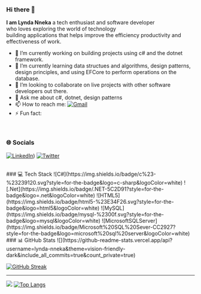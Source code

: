 ### Hi there 👋


**I am Lynda Nneka** a tech enthusiast and software developer<br> who loves exploring the world of technology<br> building applications that helps improve the efficiency productivity and effectiveness of work.

- 🔭 I’m currently working on building projects using c# and the dotnet framework.
- 🌱 I’m currently learning data structues and algorithms, design patterns, design principles, and using EFCore to perform operations on the database.
- 👯 I’m looking to collaborate on live projects with other software developers out there.
- 💬 Ask me about c#, dotnet, design patterns
- 📫 How to reach me: [![Gmail](https://img.shields.io/badge/-GMAIL-D14836?style=for-the-badge&logo=gmail&logoColor=white)](mailto:anaedobelyn001@gmail.com)
- ⚡ Fun fact:

<br>

### 🌐 Socials
[![LinkedIn](https://img.shields.io/badge/-LINKEDIN-0077B5?style=for-the-badge&logo=linkedin&logoColor=white)](https://www.linkedin.com/in/anaedobe-lynda-ba6890232/))
 [![Twitter](https://img.shields.io/badge/TWITTER-%231DA1F2?style=for-the-badge&logo=twitter&logoColor=white)](https://twitter.com/neki_codes)
 
<br>
### 💻 Tech Stack
![C#](https://img.shields.io/badge/c%23-%23239120.svg?style=for-the-badge&logo=c-sharp&logoColor=white) ![.Net](https://img.shields.io/badge/.NET-5C2D91?style=for-the-badge&logo=.net&logoColor=white) ![HTML5](https://img.shields.io/badge/html5-%23E34F26.svg?style=for-the-badge&logo=html5&logoColor=white)   ![MySQL](https://img.shields.io/badge/mysql-%2300f.svg?style=for-the-badge&logo=mysql&logoColor=white) ![MicrosoftSQLServer](https://img.shields.io/badge/Microsoft%20SQL%20Sever-CC2927?style=for-the-badge&logo=microsoft%20sql%20server&logoColor=white) 

<br>
### 📊 GitHub Stats
![](https://github-readme-stats.vercel.app/api?username=lynda-nneka&theme=vision-friendly-dark&include_all_commits=true&count_private=true)

[![GitHub Streak](http://github-readme-streak-stats.herokuapp.com?user=lynda-nneka&theme=dark)](https://git.io/streak-stats)<br>

---
[![](https://visitcount.itsvg.in/api?id=lynda-nneka&icon=0&color=0)](https://visitcount.itsvg.in)
[![Top Langs](https://github-readme-stats.vercel.app/api/top-langs/?username=lynda-nneka&layout=compact&theme=vision-friendly-dark)](https://github.com/lynda-nneka/github-readme-stats)

